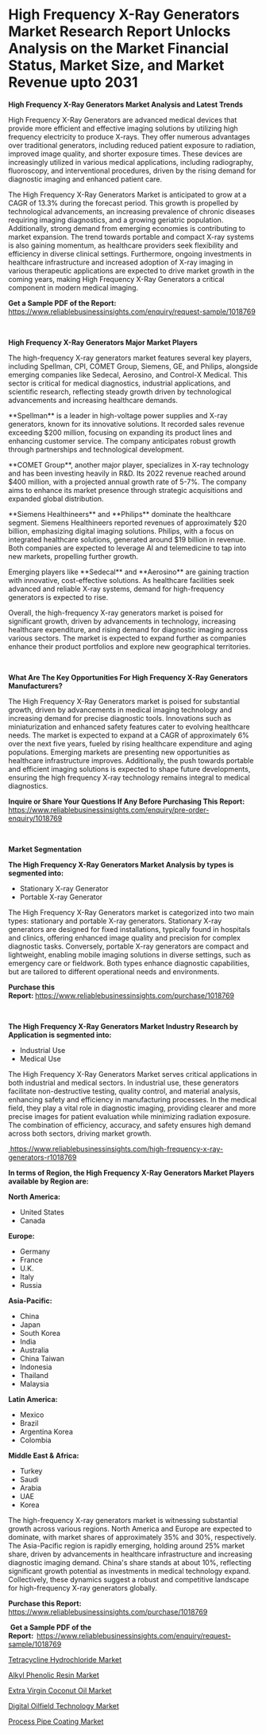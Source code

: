 <p><h1>High Frequency X-Ray Generators Market Research Report Unlocks Analysis on the Market Financial Status, Market Size, and Market Revenue upto 2031</h1></p><p><strong>High Frequency X-Ray Generators Market Analysis and Latest Trends</strong></p>
<p><p>High Frequency X-Ray Generators are advanced medical devices that provide more efficient and effective imaging solutions by utilizing high frequency electricity to produce X-rays. They offer numerous advantages over traditional generators, including reduced patient exposure to radiation, improved image quality, and shorter exposure times. These devices are increasingly utilized in various medical applications, including radiography, fluoroscopy, and interventional procedures, driven by the rising demand for diagnostic imaging and enhanced patient care.</p><p>The High Frequency X-Ray Generators Market is anticipated to grow at a CAGR of 13.3% during the forecast period. This growth is propelled by technological advancements, an increasing prevalence of chronic diseases requiring imaging diagnostics, and a growing geriatric population. Additionally, strong demand from emerging economies is contributing to market expansion. The trend towards portable and compact X-ray systems is also gaining momentum, as healthcare providers seek flexibility and efficiency in diverse clinical settings. Furthermore, ongoing investments in healthcare infrastructure and increased adoption of X-ray imaging in various therapeutic applications are expected to drive market growth in the coming years, making High Frequency X-Ray Generators a critical component in modern medical imaging.</p></p>
<p><strong>Get a Sample PDF of the Report:&nbsp;</strong> <a href="https://www.reliablebusinessinsights.com/enquiry/request-sample/1018769">https://www.reliablebusinessinsights.com/enquiry/request-sample/1018769</a></p>
<p>&nbsp;</p>
<p><strong>High Frequency X-Ray Generators Major Market Players</strong></p>
<p><p>The high-frequency X-ray generators market features several key players, including Spellman, CPI, COMET Group, Siemens, GE, and Philips, alongside emerging companies like Sedecal, Aerosino, and Control-X Medical. This sector is critical for medical diagnostics, industrial applications, and scientific research, reflecting steady growth driven by technological advancements and increasing healthcare demands.</p><p>**Spellman** is a leader in high-voltage power supplies and X-ray generators, known for its innovative solutions. It recorded sales revenue exceeding $200 million, focusing on expanding its product lines and enhancing customer service. The company anticipates robust growth through partnerships and technological development.</p><p>**COMET Group**, another major player, specializes in X-ray technology and has been investing heavily in R&D. Its 2022 revenue reached around $400 million, with a projected annual growth rate of 5-7%. The company aims to enhance its market presence through strategic acquisitions and expanded global distribution.</p><p>**Siemens Healthineers** and **Philips** dominate the healthcare segment. Siemens Healthineers reported revenues of approximately $20 billion, emphasizing digital imaging solutions. Philips, with a focus on integrated healthcare solutions, generated around $19 billion in revenue. Both companies are expected to leverage AI and telemedicine to tap into new markets, propelling further growth.</p><p>Emerging players like **Sedecal** and **Aerosino** are gaining traction with innovative, cost-effective solutions. As healthcare facilities seek advanced and reliable X-ray systems, demand for high-frequency generators is expected to rise.</p><p>Overall, the high-frequency X-ray generators market is poised for significant growth, driven by advancements in technology, increasing healthcare expenditure, and rising demand for diagnostic imaging across various sectors. The market is expected to expand further as companies enhance their product portfolios and explore new geographical territories.</p></p>
<p>&nbsp;</p>
<p><strong>What Are The Key Opportunities For High Frequency X-Ray Generators Manufacturers?</strong></p>
<p><p>The High Frequency X-Ray Generators market is poised for substantial growth, driven by advancements in medical imaging technology and increasing demand for precise diagnostic tools. Innovations such as miniaturization and enhanced safety features cater to evolving healthcare needs. The market is expected to expand at a CAGR of approximately 6% over the next five years, fueled by rising healthcare expenditure and aging populations. Emerging markets are presenting new opportunities as healthcare infrastructure improves. Additionally, the push towards portable and efficient imaging solutions is expected to shape future developments, ensuring the high frequency X-ray technology remains integral to medical diagnostics.</p></p>
<p><strong>Inquire or Share Your Questions If Any Before Purchasing This Report:</strong> <a href="https://www.reliablebusinessinsights.com/enquiry/pre-order-enquiry/1018769">https://www.reliablebusinessinsights.com/enquiry/pre-order-enquiry/1018769</a></p>
<p>&nbsp;</p>
<p><strong>Market Segmentation</strong></p>
<p><strong>The High Frequency X-Ray Generators Market Analysis by types is segmented into:</strong></p>
<p><ul><li>Stationary X-ray Generator</li><li>Portable X-ray Generator</li></ul></p>
<p><p>The High Frequency X-Ray Generators market is categorized into two main types: stationary and portable X-ray generators. Stationary X-ray generators are designed for fixed installations, typically found in hospitals and clinics, offering enhanced image quality and precision for complex diagnostic tasks. Conversely, portable X-ray generators are compact and lightweight, enabling mobile imaging solutions in diverse settings, such as emergency care or fieldwork. Both types enhance diagnostic capabilities, but are tailored to different operational needs and environments.</p></p>
<p><strong>Purchase this Report:&nbsp;</strong><a href="https://www.reliablebusinessinsights.com/purchase/1018769">https://www.reliablebusinessinsights.com/purchase/1018769</a></p>
<p>&nbsp;</p>
<p><strong>The High Frequency X-Ray Generators Market Industry Research by Application is segmented into:</strong></p>
<p><ul><li>Industrial Use</li><li>Medical Use</li></ul></p>
<p><p>The High Frequency X-Ray Generators Market serves critical applications in both industrial and medical sectors. In industrial use, these generators facilitate non-destructive testing, quality control, and material analysis, enhancing safety and efficiency in manufacturing processes. In the medical field, they play a vital role in diagnostic imaging, providing clearer and more precise images for patient evaluation while minimizing radiation exposure. The combination of efficiency, accuracy, and safety ensures high demand across both sectors, driving market growth.</p></p>
<p><a href="https://www.reliablebusinessinsights.com/high-frequency-x-ray-generators-r1018769">&nbsp;https://www.reliablebusinessinsights.com/high-frequency-x-ray-generators-r1018769</a></p>
<p><strong>In terms of Region, the High Frequency X-Ray Generators Market Players available by Region are:</strong></p>
<p>
    <p> <strong> North America: </strong>
        <ul>
            <li>United States</li>
            <li>Canada</li>
        </ul>
        </p> 
    <p> <strong> Europe: </strong>
        <ul>
            <li>Germany</li>
            <li>France</li>
            <li>U.K.</li>
            <li>Italy</li>
            <li>Russia</li>
        </ul>
        </p> 
    <p> <strong> Asia-Pacific: </strong>
        <ul>
            <li>China</li>
            <li>Japan</li>
            <li>South Korea</li>
            <li>India</li>
            <li>Australia</li>
            <li>China Taiwan</li>
            <li>Indonesia</li>
            <li>Thailand</li>
            <li>Malaysia</li>
        </ul>
        </p> 
    <p> <strong> Latin America: </strong>
        <ul>
            <li>Mexico</li>
            <li>Brazil</li>
            <li>Argentina Korea</li>
            <li>Colombia</li>
        </ul>
        </p> 
    <p> <strong> Middle East & Africa: </strong>
        <ul>
            <li>Turkey</li>
            <li>Saudi</li>
            <li>Arabia</li>
            <li>UAE</li>
            <li>Korea</li>
        </ul>
    </p>
    </p>
<p><p>The high-frequency X-ray generators market is witnessing substantial growth across various regions. North America and Europe are expected to dominate, with market shares of approximately 35% and 30%, respectively. The Asia-Pacific region is rapidly emerging, holding around 25% market share, driven by advancements in healthcare infrastructure and increasing diagnostic imaging demand. China's share stands at about 10%, reflecting significant growth potential as investments in medical technology expand. Collectively, these dynamics suggest a robust and competitive landscape for high-frequency X-ray generators globally.</p></p>
<p><strong>Purchase this Report: </strong><a href="https://www.reliablebusinessinsights.com/purchase/1018769">https://www.reliablebusinessinsights.com/purchase/1018769</a></p>
<p>&nbsp;<strong>Get a Sample PDF of the Report:&nbsp;&nbsp;</strong><a href="https://www.reliablebusinessinsights.com/enquiry/request-sample/1018769">https://www.reliablebusinessinsights.com/enquiry/request-sample/1018769</a></p>
<p><strong></strong></p>
<p><p><a href="https://www.linkedin.com/pulse/what-driving-global-tetracycline-hydrochloride-market-dive-nhbpe?trackingId=j8IezTr6RGOwzr3LJlhmTQ%3D%3D">Tetracycline Hydrochloride Market</a></p><p><a href="https://medium.com/@adrainratke1952/this-alkyl-phenolic-resin-market-research-report-evaluates-the-key-market-trends-drivers-and-5fc115f044ca">Alkyl Phenolic Resin Market</a></p><p><a href="https://github.com/FahadAhmed223/Market-Research-Report-List-1/blob/main/extra-virgin-coconut-oil-market.md">Extra Virgin Coconut Oil Market</a></p><p><a href="https://www.linkedin.com/pulse/emerging-market-trends-regional-analysis-digital-oilfield-kl9ge?trackingId=mTU04cmdSyKlKrd08QnYyg%3D%3D">Digital Oilfield Technology Market</a></p><p><a href="https://issuu.com/reportprime-2/docs/process-pipe-coating-market-size-20_fe7b219a826ca5">Process Pipe Coating Market</a></p></p>